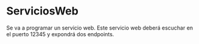 # ServiciosWeb
Se va a programar un servicio web. Este servicio web deberá escuchar en el puerto 12345 y expondrá dos endpoints.
